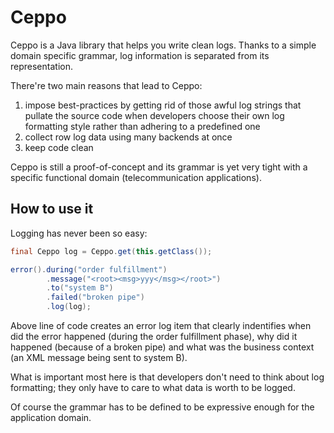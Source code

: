 Ceppo
=====

Ceppo is a Java library that helps you write clean logs.
Thanks to a simple domain specific grammar, log information is separated from its representation.

There're two main reasons that lead to Ceppo:

1. impose best-practices by getting rid of those awful log strings that pullate the source code when developers choose their own log formatting style rather than adhering to a predefined one
2. collect row log data using many backends at once
3. keep code clean

Ceppo is still a proof-of-concept and its grammar is yet very tight with a specific functional domain (telecommunication applications).

How to use it
-------------
Logging has never been so easy:
```java
final Ceppo log = Ceppo.get(this.getClass());

error().during("order fulfillment")
        .message("<root><msg>yyy</msg></root>")
        .to("system B")
        .failed("broken pipe")
        .log(log);
````
Above line of code creates an error log item that clearly indentifies when did the error happened (during the order fulfillment phase), why did it happened (because of a broken pipe) and what was the business context (an XML message being sent to system B).

What is important most here is that developers don't need to think about log formatting; they only have to care to what data is worth to be logged.

Of course the grammar has to be defined to be expressive enough for the application domain.